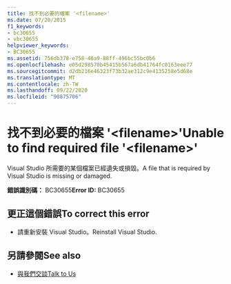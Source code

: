 ```yaml
---
title: 找不到必要的檔案 '<filename>'
ms.date: 07/20/2015
f1_keywords:
- bc30655
- vbc30655
helpviewer_keywords:
- BC30655
ms.assetid: 756db378-e758-48a9-88ff-496bc55bc0b6
ms.openlocfilehash: e05d298570b45415b567a6db41764fc0163eee77
ms.sourcegitcommit: d2db216e46323f73b32ae312c9e4135258e5d68e
ms.translationtype: MT
ms.contentlocale: zh-TW
ms.lasthandoff: 09/22/2020
ms.locfileid: "90875706"
---
```

# <a name="unable-to-find-required-file-filename"></a><span data-ttu-id="9c80f-102">找不到必要的檔案 '\<filename>'</span><span class="sxs-lookup"><span data-stu-id="9c80f-102">Unable to find required file '\<filename>'</span></span>

<span data-ttu-id="9c80f-103">Visual Studio 所需要的某個檔案已經遺失或損毀。</span><span class="sxs-lookup"><span data-stu-id="9c80f-103">A file that is required by Visual Studio is missing or damaged.</span></span>  
  
 <span data-ttu-id="9c80f-104">**錯誤識別碼：** BC30655</span><span class="sxs-lookup"><span data-stu-id="9c80f-104">**Error ID:** BC30655</span></span>  
  
## <a name="to-correct-this-error"></a><span data-ttu-id="9c80f-105">更正這個錯誤</span><span class="sxs-lookup"><span data-stu-id="9c80f-105">To correct this error</span></span>  
  
- <span data-ttu-id="9c80f-106">請重新安裝 Visual Studio。</span><span class="sxs-lookup"><span data-stu-id="9c80f-106">Reinstall Visual Studio.</span></span>  
  
## <a name="see-also"></a><span data-ttu-id="9c80f-107">另請參閱</span><span class="sxs-lookup"><span data-stu-id="9c80f-107">See also</span></span>

- [<span data-ttu-id="9c80f-108">與我們交談</span><span class="sxs-lookup"><span data-stu-id="9c80f-108">Talk to Us</span></span>](/visualstudio/ide/feedback-options)

